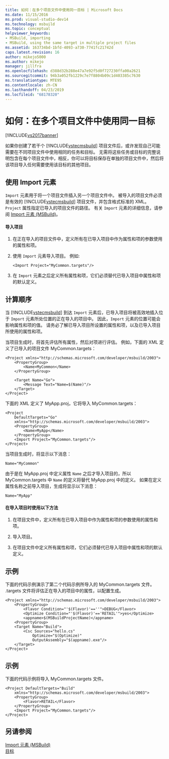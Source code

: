 ```yaml
---
title: 如何：在多个项目文件中使用同一目标 | Microsoft Docs
ms.date: 11/15/2016
ms.prod: visual-studio-dev14
ms.technology: msbuild
ms.topic: conceptual
helpviewer_keywords:
- MSBuild, importing
- MSBuild, using the same target in multiple project files
ms.assetid: 163734bd-1bfd-4093-a730-7741fc21742d
caps.latest.revision: 16
author: mikejo5000
ms.author: mikejo
manager: jillfra
ms.openlocfilehash: d388d32b288e47a7e92f5d0f727230ffa00a2621
ms.sourcegitcommit: 94b3a052fb1229c7e7f8804b09c1d403385c7630
ms.translationtype: MTE95
ms.contentlocale: zh-CN
ms.lasthandoff: 04/23/2019
ms.locfileid: "68178320"
---
```

# <a name="how-to-use-the-same-target-in-multiple-project-files"></a>如何：在多个项目文件中使用同一目标
[!INCLUDE[vs2017banner](../includes/vs2017banner.md)]

如果你创建了若干个 [!INCLUDE[vstecmsbuild](../includes/vstecmsbuild-md.md)] 项目文件后，或许发现自己可能需要在不同项目文件中使用相同的任务和目标。 无需将这些任务或目标的完整说明包含在每个项目文件中，相反，你可以将目标保存在单独的项目文件中，然后将该项目导入任何需要使用该目标的其他项目。  
  
## <a name="using-the-import-element"></a>使用 Import 元素  
 `Import` 元素用于将一个项目文件插入另一个项目文件中。 被导入的项目文件必须是有效的 [!INCLUDE[vstecmsbuild](../includes/vstecmsbuild-md.md)] 项目文件，并包含格式标准的 XML。 `Project` 属性指定已导入的项目文件的路径。 有关 `Import` 元素的详细信息，请参阅 [Import 元素 (MSBuild)](../msbuild/import-element-msbuild.md)。  
  
#### <a name="to-import-a-project"></a>导入项目  
  
1. 在正在导入的项目文件中，定义所有在已导入项目中作为属性和项的参数使用的属性和项。  
  
2. 使用 `Import` 元素导入项目。 例如:  
  
     `<Import Project="MyCommon.targets"/>`  
  
3. 在 `Import` 元素之后定义所有属性和项，它们必须替代已导入项目中属性和项的默认定义。  
  
## <a name="order-of-evaluation"></a>计算顺序  
 当 [!INCLUDE[vstecmsbuild](../includes/vstecmsbuild-md.md)] 到达 `Import` 元素后，已导入项目将被高效地插入位于 `Import` 元素所处位置的正在导入的项目中。 因此，`Import` 元素的位置可能会影响属性和项的值。 请务必了解已导入项目所设置的属性和项，以及已导入项目所使用的属性和项。  
  
 当项目生成时，将首先评估所有属性，然后对项进行评估。 例如，下面的 XML 定义了已导入的项目文件 MyCommon.targets：  
  
```  
<Project xmlns="http://schemas.microsoft.com/developer/msbuild/2003">  
    <PropertyGroup>  
        <Name>MyCommon</Name>  
    </PropertyGroup>  
  
    <Target Name="Go">  
        <Message Text="Name=$(Name)"/>  
    </Target>  
</Project>  
```  
  
 下面的 XML 定义了 MyApp.proj，它将导入 MyCommon.targets：  
  
```  
<Project  
    DefaultTargets="Go"  
    xmlns="http://schemas.microsoft.com/developer/msbuild/2003">  
    <PropertyGroup>  
        <Name>MyApp</Name>  
    </PropertyGroup>  
    <Import Project="MyCommon.targets"/>  
</Project>  
```  
  
 当项目生成时，将显示以下消息：  
  
 `Name="MyCommon"`  
  
 由于是在 MyApp.proj 中定义属性 `Name` 之后才导入项目的，所以 MyCommon.targets 中 `Name` 的定义将替代 MyApp.proj 中的定义。 如果在定义属性名称之前导入项目，生成将显示以下消息：  
  
 `Name="MyApp"`  
  
#### <a name="use-the-following-approach-when-importing-projects"></a>在导入项目时使用以下方法  
  
1. 在项目文件中，定义所有在已导入项目中作为属性和项的参数使用的属性和项。  
  
2. 导入项目。  
  
3. 在项目文件中定义所有属性和项，它们必须替代已导入项目中属性和项的默认定义。  
  
## <a name="example"></a>示例  
 下面的代码示例演示了第二个代码示例所导入的 MyCommon.targets 文件。 .targets 文件将评估正在导入的项目中的属性，以配置生成。  
  
```  
<Project xmlns="http://schemas.microsoft.com/developer/msbuild/2003">  
    <PropertyGroup>  
        <Flavor Condition="'$(Flavor)'==''">DEBUG</Flavor>  
        <Optimize Condition="'$(Flavor)'=='RETAIL'">yes</Optimize>  
        <appname>$(MSBuildProjectName)</appname>  
    <PropertyGroup>  
    <Target Name="Build">  
        <Csc Sources="hello.cs"  
            Optimize="$(Optimize)"  
            OutputAssembly="$(appname).exe"/>  
    </Target>  
</Project>  
```  
  
## <a name="example"></a>示例  
 下面的代码示例将导入 MyCommon.targets 文件。  
  
```  
<Project DefaultTargets="Build"  
    xmlns="http://schemas.microsoft.com/developer/msbuild/2003">  
    <PropertyGroup>  
        <Flavor>RETAIL</Flavor>  
    </PropertyGroup>  
    <Import Project="MyCommon.targets"/>  
</Project>  
```  
  
## <a name="see-also"></a>另请参阅  
 [Import 元素 (MSBuild)](../msbuild/import-element-msbuild.md)   
 [目标](../msbuild/msbuild-targets.md)
